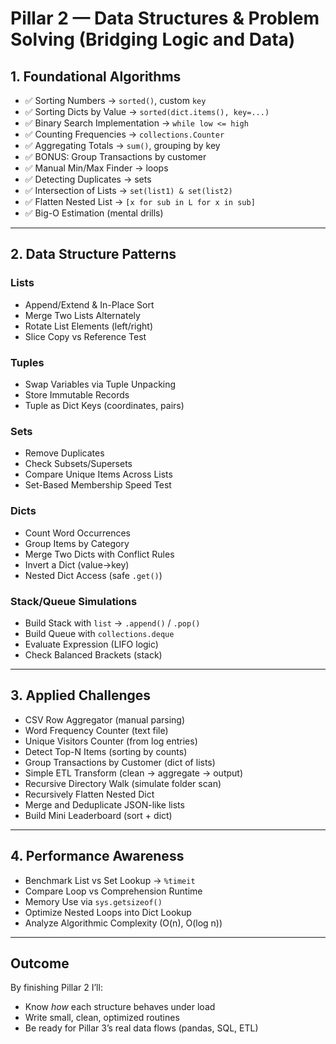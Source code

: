 # Pillar 2 — Data Structures & Problem Solving (Bridging Logic and Data)

## 1. Foundational Algorithms
- ✅ Sorting Numbers → `sorted()`, custom `key`
- ✅ Sorting Dicts by Value → `sorted(dict.items(), key=...)`
- ✅ Binary Search Implementation → `while low <= high`
- ✅ Counting Frequencies → `collections.Counter`
- ✅ Aggregating Totals → `sum()`, grouping by key
- ✅ BONUS: Group Transactions by customer
- ✅ Manual Min/Max Finder → loops
- ✅ Detecting Duplicates → sets
- ✅ Intersection of Lists → `set(list1) & set(list2)`
- ✅ Flatten Nested List → `[x for sub in L for x in sub]`
- ✅ Big-O Estimation (mental drills)

---

## 2. Data Structure Patterns
### Lists
- Append/Extend & In-Place Sort  
- Merge Two Lists Alternately  
- Rotate List Elements (left/right)
- Slice Copy vs Reference Test

### Tuples
- Swap Variables via Tuple Unpacking  
- Store Immutable Records  
- Tuple as Dict Keys (coordinates, pairs)

### Sets
- Remove Duplicates  
- Check Subsets/Supersets  
- Compare Unique Items Across Lists  
- Set-Based Membership Speed Test  

### Dicts
- Count Word Occurrences  
- Group Items by Category  
- Merge Two Dicts with Conflict Rules  
- Invert a Dict (value→key)
- Nested Dict Access (safe `.get()`)

### Stack/Queue Simulations
- Build Stack with `list` → `.append()` / `.pop()`
- Build Queue with `collections.deque`
- Evaluate Expression (LIFO logic)
- Check Balanced Brackets (stack)

---

## 3. Applied Challenges
- CSV Row Aggregator (manual parsing)
- Word Frequency Counter (text file)
- Unique Visitors Counter (from log entries)
- Detect Top-N Items (sorting by counts)
- Group Transactions by Customer (dict of lists)
- Simple ETL Transform (clean → aggregate → output)
- Recursive Directory Walk (simulate folder scan)
- Recursively Flatten Nested Dict
- Merge and Deduplicate JSON-like lists
- Build Mini Leaderboard (sort + dict)

---

## 4. Performance Awareness
- Benchmark List vs Set Lookup → `%timeit`
- Compare Loop vs Comprehension Runtime
- Memory Use via `sys.getsizeof()`
- Optimize Nested Loops into Dict Lookup
- Analyze Algorithmic Complexity (O(n), O(log n))

---

## Outcome
By finishing Pillar 2 I’ll:
- Know *how* each structure behaves under load  
- Write small, clean, optimized routines  
- Be ready for Pillar 3’s real data flows (pandas, SQL, ETL)